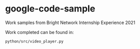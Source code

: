 # google-code-sample

Work samples from Bright Network Internship Experience 2021

Work completed can be found in:
```bash
python/src/video_player.py
```
